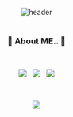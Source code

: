 <div align="center">

![header](https://capsule-render.vercel.app/api?type=waving&color=gradient&height=250&width=180%&section=header&text=Hi,%20%20%20I'm%20Sulhwa%20Choi%20&animation=twinkling&fontSize=52)
<br>
<br>

<h3 align="center"><b>🔮 About ME.. 🔮</b></h3>

</br>

<p align="center">
  <a href="" target="_blank"><img src="https://img.shields.io/badge/Portfolio-DD0B78?style=flat-square&logo=GitHub%20Sponsors&logoColor=white"/></a>
  &nbsp
  <a href="https://velog.io/@hi_sulhwa" target="_blank"><img src="https://img.shields.io/badge/Velog-11B48A?style=flat-square&logo=Vimeo&logoColor=white"/></a>
  &nbsp
  <a href="mailto:imsulhwa00@gmail.com"><img src="https://img.shields.io/badge/Gmail-d14836?style=flat-square&logo=Gmail&logoColor=white&link=imsulhwa00@gmail.com"/></a>
</p>


<br>

  <a href="https://hits.seeyoufarm.com"><img src="https://hits.seeyoufarm.com/api/count/incr/badge.svg?url=https%3A%2F%2Fgithub.com%2FSulhwaChoi&count_bg=%23F1E2FB&title_bg=%23DAE7FD&icon=github.svg&icon_color=%23FFFFFF&title=hits&edge_flat=false"/></a>


</div>
